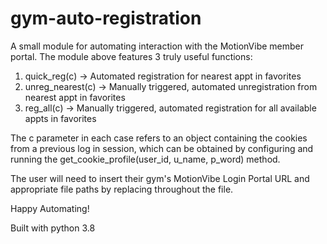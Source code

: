 # gym-auto-registration

A small module for automating interaction with the MotionVibe member portal. The module above features 3 truly useful functions:
1. quick_reg(c) -> Automated registration for nearest appt in favorites
2. unreg_nearest(c) -> Manually triggered, automated unregistration from nearest appt in favorites
3. reg_all(c) -> Manually triggered, automated registration for all available appts in favorites

The c parameter in each case refers to an object containing the cookies from a previous log in session, which can be obtained by configuring and running the get_cookie_profile(user_id, u_name, p_word) method.

The user will need to insert their gym's MotionVibe Login Portal URL and appropriate file paths by replacing <UPPER> throughout the file.

Happy Automating!

Built with python 3.8
